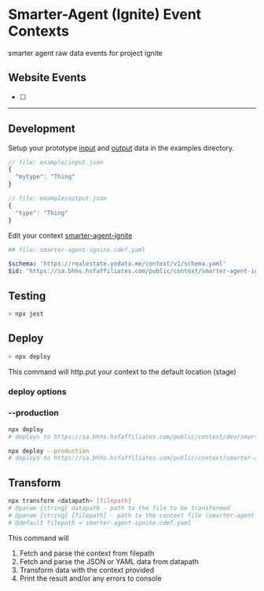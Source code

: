 # Smarter-Agent (Ignite) Event Contexts

smarter agent raw data events for project ignite

## Website Events

- [ ]

---

## Development

Setup your prototype [input](example/input.json) and [output](example/output.json) data in the examples directory.

```javascript
// file: example/input.json
{
  "mytype": "Thing"
}
```

```javascript
// file: example/output.json
{
  "type": "Thing"
}
```

Edit your context [smarter-agent-ignite](smarter-agent-ignite.cdef.yaml)

```yaml
## file: smarter-agent-ignite.cdef.yaml

$schema: 'https://realestate.yodata.me/context/v1/schema.yaml'
$id: 'https://sa.bhhs.hsfaffiliates.com/public/context/smarter-agent-ignite.yaml'
```

## Testing

```javascript
> npx jest
```

## Deploy

```sh
> npx deploy
```

This command will http.put your context to the default location (stage)

### deploy options

### --production

```sh
npx deploy
# deploys to https://sa.bhhs.hsfaffiliates.com/public/context/dev/smarter-agent-ignite.cdef.yaml

npx deploy --production
# deploys to https://sa.bhhs.hsfaffiliates.com/public/context/smarter-agent-ignite.cdef.yaml

```

## Transform

```sh
npx transform <datapath> [filepath]
# @param {string} datapath - path to the file to be transformed
# @param {string} [filepath] - path to the context file (smarter-agent-ignite.cdef.yaml)
# @default filepath = smarter-agent-ignite.cdef.yaml
```

This command will

1. Fetch and parse the context from filepath
2. Fetch and parse the JSON or YAML data from datapath
3. Transform data with the context provided
4. Print the result and/or any errors to console

